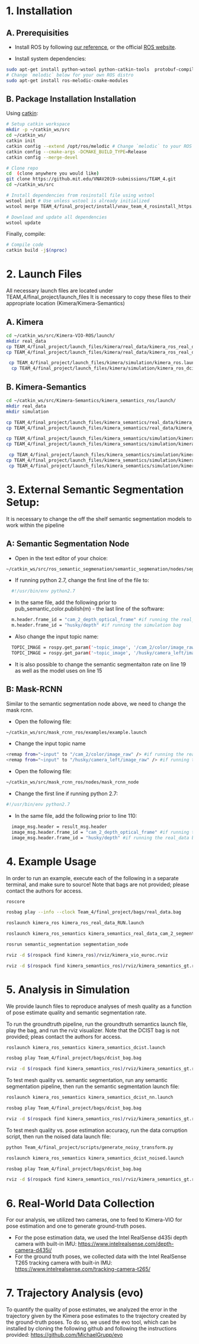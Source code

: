 
# 1. Installation

## A. Prerequisities

- Install ROS by following [our reference](./kimera/docs/ros_installation.md), or the official [ROS website](https://www.ros.org/install/).

- Install system dependencies:
```bash
sudo apt-get install python-wstool python-catkin-tools  protobuf-compiler autoconf
# Change `melodic` below for your own ROS distro
sudo apt-get install ros-melodic-cmake-modules
```

## B. Package Installation Installation

Using [catkin](http://wiki.ros.org/catkin):

```bash
# Setup catkin workspace
mkdir -p ~/catkin_ws/src
cd ~/catkin_ws/
catkin init
catkin config --extend /opt/ros/melodic # Change `melodic` to your ROS distro
catkin config --cmake-args -DCMAKE_BUILD_TYPE=Release
catkin config --merge-devel

# Clone repo
cd  (clone anywhere you would like)
git clone https://github.mit.edu/VNAV2019-submissions/TEAM_4.git
cd ~/catkin_ws/src

# Install dependencies from rosinstall file using wstool
wstool init # Use unless wstool is already initialized
wstool merge TEAM_4/final_project/install/vnav_team_4_rosinstall_https.rosinstall

# Download and update all dependencies
wstool update
```
Finally, compile:

```bash
# Compile code
catkin build -j$(nproc)
```
# 2. Launch Files
 All necessary launch files are located under TEAM_4/final_project/launch_files
 It is necessary to copy these files to their appropriate location (Kimera/Kimera-Semantics)
 
 ## A. Kimera
 ```bash
 cd ~/catkin_ws/src/Kimera-VIO-ROS/launch/
 mkdir real_data
 cp TEAM_4/final_project/launch_files/kimera/real_data/kimera_ros_real_data_BACKEND.launch ~/catkin_ws/src/Kimera-VIO-ROS/launch/real_data/
 cp TEAM_4/final_project/launch_files/kimera/real_data/kimera_ros_real_data_RUN.launch ~/catkin_ws/src/Kimera-VIO-ROS/launch/real_data/
 
  cp TEAM_4/final_project/launch_files/kimera/simulation/kimera_ros.launch ~/catkin_ws/src/Kimera-VIO-ROS/launch/simulation/
   cp TEAM_4/final_project/launch_files/kimera/simulation/kimera_ros_dcist.launch ~/catkin_ws/src/Kimera-VIO-ROS/launch/simulation/

```
 ## B. Kimera-Semantics
 ```bash
 cd ~/catkin_ws/src/Kimera-Semantics/kimera_semantics_ros/launch/
 mkdir real_data
 mkdir simulation
 
 cp TEAM_4/final_project/launch_files/kimera_semantics/real_data/kimera_semantics_real_data_cam_2_mask_rcnn.launch ~/catkin_ws/src/Kimera-Semantics/kimera_semantics_ros/launch/real_data 
 cp TEAM_4/final_project/launch_files/kimera_semantics/real_data/kimera_semantics_real_data_cam_2_segmentation_node.launch ~/catkin_ws/src/Kimera-Semantics/kimera_semantics_ros/launch/real_data
 
 cp TEAM_4/final_project/launch_files/kimera_semantics/simulation/kimera_semantics_simulation_segmentation_node.launch ~/catkin_ws/src/Kimera-Semantics/kimera_semantics_ros/launch/simulation
 cp TEAM_4/final_project/launch_files/kimera_semantics/simulation/kimera_semantics_simulation_gt_semantics.launch ~/catkin_ws/src/Kimera-Semantics/kimera_semantics_ros/launch/simulation
 
  cp TEAM_4/final_project/launch_files/kimera_semantics/simulation/kimera_semantics_dcist.launch ~/catkin_ws/src/Kimera-Semantics/kimera_semantics_ros/launch/simulation
 cp TEAM_4/final_project/launch_files/kimera_semantics/simulation/kimera_semantics_dcist_nn.launch ~/catkin_ws/src/Kimera-Semantics/kimera_semantics_ros/launch/simulation
  cp TEAM_4/final_project/launch_files/kimera_semantics/simulation/kimera_semantics_dcist_noised.launch ~/catkin_ws/src/Kimera-Semantics/kimera_semantics_ros/launch/simulation
```
# 3. External Semantic Segmentation Setup:
It is necessary to change the off the shelf semantic segmentation models to work within the pipeline
## A: Semantic Segmentation Node
- Open in the text editor of your choice:
```bash
~/catkin_ws/src/ros_semantic_segmenation/semantic_segmenation/nodes/segmentation_node
```
- If running python 2.7, change the first line of the file to: 
```bash
  #!/usr/bin/env python2.7
```
- In the same file, add the following prior to pub_semantic_color.publish(m) - the last line of the software:
```bash
  m.header.frame_id = "cam_2_depth_optical_frame" #if running the real_data bag
  m.header.frame_id = "husky/depth" #if running the simulation bag
```
- Also change the input topic name:
```bash
  TOPIC_IMAGE = rospy.get_param('~topic_image', '/cam_2/color/image_raw') #if running the real_data bag
  TOPIC_IMAGE = rospy.get_param('~topic_image', '/husky/camera_left/image_raw') #if running the simulation bag
```

- It is also possible to change the semantic segmentaiton rate on line 19 as well as the model uses on line 15

## B: Mask-RCNN
Similar to the semantic segmentation node above, we need to change the mask rcnn.
- Open the following file:
```bash
~/catkin_ws/src/mask_rcnn_ros/examples/example.launch
```
- Change the input topic name
```bash
<remap from="~input" to "/cam_2/color/image_raw" /> #if running the real_data bag
<remap from="~input" to "/husky/camera_left/image_raw" /> #if running the simulation bag
```
- Open the following file:
```bash
~/catkin_ws/src/mask_rcnn_ros/nodes/mask_rcnn_node
```
- Change the first line if running python 2.7:
```bash
#!/usr/bin/env python2.7
```
- In the same file, add the following prior to line 110:
```bash
  image_msg.header = result_msg.header
  image_msg.header.frame_id = "cam_2_depth_optical_frame" #if running the real_data bag
  image_msg.header.frame_id = "husky/depth" #if running the real_data bag
```

# 4. Example Usage
In order to run an example, execute each of the following in a separate terminal, and make sure to source! Note that bags are not provided; please contact the authors for access.
```bash
roscore
```
```bash
rosbag play --info --clock Team_4/final_project/bags/real_data.bag
```
```bash
roslaunch kimera_ros kimera_ros_real_data_RUN.launch
```
```bash
roslaunch kimera_ros_semantics kimera_semantics_real_data_cam_2_segmentation_node.launch
```
```bash
rosrun semantic_segmentation segmentation_node
```
```bash
rviz -d $(rospack find kimera_ros)/rviz/kimera_vio_euroc.rviz
```
```bash
rviz -d $(rospack find kimera_semantics_ros)/rviz/kimera_semantics_gt.rviz
```

# 5. Analysis in Simulation
We provide launch files to reproduce analyses of mesh quality as a function of pose estimate quality and semantic segmentation rate.

To run the groundtruth pipeline, run the groundtruth semantics launch file, play the bag, and run the rviz visualizer. Note that the DCIST bag is not provided; pleas contact the authors for access.
```bash
roslaunch kimera_ros_semantics kimera_semantics_dcist.launch
```
```bash
rosbag play Team_4/final_project/bags/dcist_bag.bag
```
```bash
rviz -d $(rospack find kimera_semantics_ros)/rviz/kimera_semantics_gt.rviz
```

To test mesh quality vs. semantic segmentation, run any semantic segmentation pipeline, then run the semantic segmentation launch file:
```bash
roslaunch kimera_ros_semantics kimera_semantics_dcist_nn.launch
```
```bash
rosbag play Team_4/final_project/bags/dcist_bag.bag
```
```bash
rviz -d $(rospack find kimera_semantics_ros)/rviz/kimera_semantics_gt.rviz
```

To test mesh quality vs. pose estimation accuracy, run the data corruption script, then run the noised data launch file:
```bash
python Team_4/final_project/scripts/generate_noisy_transform.py
```
```bash
roslaunch kimera_ros_semantics kimera_semantics_dcist_noised.launch
```
```bash
rosbag play Team_4/final_project/bags/dcist_bag.bag
```
```bash
rviz -d $(rospack find kimera_semantics_ros)/rviz/kimera_semantics_gt.rviz
```

# 6. Real-World Data Collection
For our analysis, we utilized two cameras, one to feed to Kimera-VIO for pose estimation and one to generate ground-truth poses. 
 - For the pose estimation data, we used the Intel RealSense d435i depth camera with built-in IMU: https://www.intelrealsense.com/depth-camera-d435i/
 - For the ground truth poses, we collected data with the Intel RealSense T265 tracking camera with built-in IMU: https://www.intelrealsense.com/tracking-camera-t265/

# 7. Trajectory Analysis (evo)
To quantify the quality of pose estimates, we analyzed the error in the trajectory given by the Kimera pose estimates to the trajectory created by the ground-truth poses. To do so, we used the evo tool, which can be installed by cloning the following github and following the instructions provided: https://github.com/MichaelGrupp/evo
